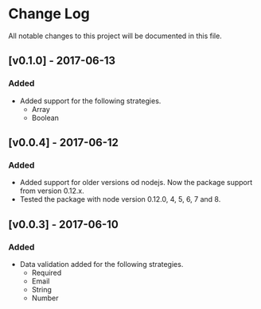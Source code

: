 # Change Log
All notable changes to this project will be documented in this file.

## [v0.1.0] - 2017-06-13
### Added
- Added support for the following strategies.
    - Array
    - Boolean

## [v0.0.4] - 2017-06-12
### Added
- Added support for older versions od nodejs. Now the package support from version 0.12.x.
- Tested the package with node version 0.12.0, 4, 5, 6, 7 and 8.

## [v0.0.3] - 2017-06-10
### Added
- Data validation added for the following strategies.
    - Required
    - Email
    - String
    - Number
